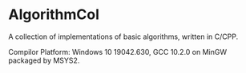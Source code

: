 # AlgorithmCol
A collection of implementations of basic algorithms, written in C/CPP.

Compilor Platform: Windows 10 19042.630, GCC 10.2.0 on MinGW packaged by MSYS2.
